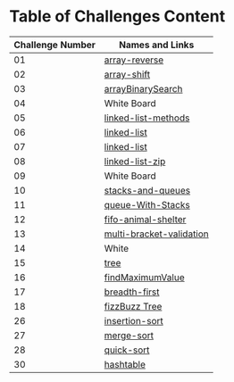# Table of Challenges Content

| Challenge Number | Names and Links                                                                                                                                               |
| ---------------- | ------------------------------------------------------------------------------------------------------------------------------------------------------------- |
| 01               | [array-reverse](https://github.com/mohammed-khamees/data-structures-and-algorithms/blob/main/javascript/code-challenges401/arrayReverse)                      |
| 02               | [array-shift](https://github.com/mohammed-khamees/data-structures-and-algorithms/blob/main/javascript/code-challenges401/array-shift)                         |
| 03               | [arrayBinarySearch](https://github.com/mohammed-khamees/data-structures-and-algorithms/blob/main/javascript/code-challenges401/arrayBinarySearch)             |
| 04               | White Board                                                                                                                                                   |
| 05               | [linked-list-methods](https://github.com/mohammed-khamees/data-structures-and-algorithms/blob/main/javascript/code-challenges401/linked-list)                 |
| 06               | [linked-list](https://github.com/mohammed-khamees/data-structures-and-algorithms/blob/main/javascript/code-challenges401/linked-list)                         |
| 07               | [linked-list](https://github.com/mohammed-khamees/data-structures-and-algorithms/blob/main/javascript/code-challenges401/linked-list)                         |
| 08               | [linked-list-zip](https://github.com/mohammed-khamees/data-structures-and-algorithms/blob/main/javascript/code-challenges401/ll_zip)                          |
| 09               | White Board                                                                                                                                                   |
| 10               | [stacks-and-queues](https://github.com/mohammed-khamees/data-structures-and-algorithms/blob/main/javascript/code-challenges401/stacksAndQueues)               |
| 11               | [queue-With-Stacks](https://github.com/mohammed-khamees/data-structures-and-algorithms/blob/main/javascript/code-challenges401/queueWithStacks)               |
| 12               | [fifo-animal-shelter](https://github.com/mohammed-khamees/data-structures-and-algorithms/blob/main/javascript/code-challenges401/fifoAnimalShelter)           |
| 13               | [multi-bracket-validation](https://github.com/mohammed-khamees/data-structures-and-algorithms/blob/main/javascript/code-challenges401/multiBracketValidation) |
| 14               | White                                                                                                                                                         |
| 15               | [tree](https://github.com/mohammed-khamees/data-structures-and-algorithms/blob/main/javascript/code-challenges401/tree)                                       |
| 16               | [findMaximumValue](https://github.com/mohammed-khamees/data-structures-and-algorithms/blob/main/javascript/code-challenges401/tree)                           |
| 17               | [breadth-first](https://github.com/mohammed-khamees/data-structures-and-algorithms/blob/main/javascript/code-challenges401/tree)                              |
| 18               | [fizzBuzz Tree](https://github.com/mohammed-khamees/data-structures-and-algorithms/blob/main/javascript/code-challenges401/fizzBuzzTree)                      |
| 26               | [insertion-sort](https://github.com/mohammed-khamees/data-structures-and-algorithms/blob/main/javascript/code-challenges401/insertionSort)                    |
| 27               | [merge-sort](https://github.com/mohammed-khamees/data-structures-and-algorithms/blob/main/javascript/code-challenges401/mergeSort)                            |
| 28               | [quick-sort](https://github.com/mohammed-khamees/data-structures-and-algorithms/blob/main/javascript/code-challenges401/QuickSort)                            |
| 30               | [hashtable](https://github.com/mohammed-khamees/data-structures-and-algorithms/blob/main/javascript/code-challenges401/hashtable)                             |
